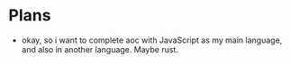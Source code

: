 # Plans
- okay, so i want to complete aoc with JavaScript as my main language, and also in another language. Maybe rust.
